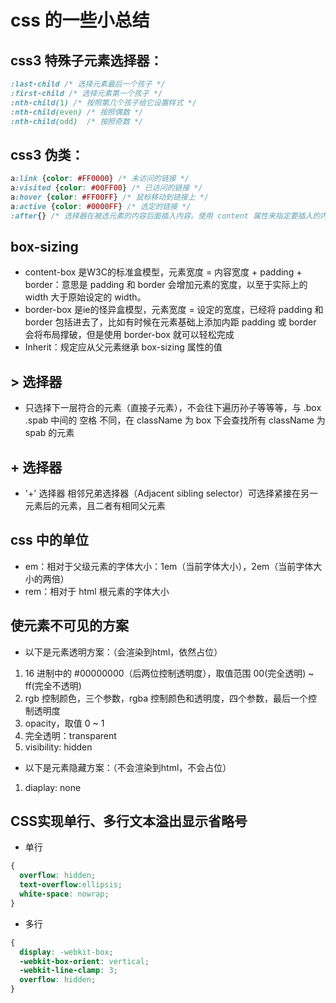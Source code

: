 # css 的一些小总结

## css3 特殊子元素选择器：
```css
:last-child /* 选择元素最后一个孩子 */
:first-child /* 选择元素第一个孩子 */
:nth-child(1) /* 按照第几个孩子给它设置样式 */
:nth-child(even) /* 按照偶数 */
:nth-child(odd)  /* 按照奇数 */
```

## css3 伪类：
```css
a:link {color: #FF0000} /* 未访问的链接 */
a:visited {color: #00FF00} /* 已访问的链接 */
a:hover {color: #FF00FF} /* 鼠标移动到链接上 */
a:active {color: #0000FF} /* 选定的链接 */
:after{} /* 选择器在被选元素的内容后面插入内容。使用 content 属性来指定要插入的内容。 */
```
## box-sizing
- content-box 是W3C的标准盒模型，元素宽度 = 内容宽度 + padding + border：意思是 padding 和 border 会增加元素的宽度，以至于实际上的 width 大于原始设定的 width。
- border-box 是ie的怪异盒模型，元素宽度 = 设定的宽度，已经将 padding 和 border 包括进去了，比如有时候在元素基础上添加内距 padding 或 border 会将布局撑破，但是使用 border-box 就可以轻松完成
- Inherit：规定应从父元素继承 box-sizing 属性的值

## > 选择器
- 只选择下一层符合的元素（直接子元素），不会往下遍历孙子等等等，与 .box .spab 中间的 空格 不同，在 className 为 box 下会查找所有 className 为 spab 的元素

## + 选择器
- '+' 选择器 相邻兄弟选择器（Adjacent sibling selector）可选择紧接在另一元素后的元素，且二者有相同父元素

## css 中的单位
- em：相对于父级元素的字体大小：1em（当前字体大小），2em（当前字体大小的两倍）
- rem：相对于 html 根元素的字体大小

## 使元素不可见的方案
- 以下是元素透明方案：（会渲染到html，依然占位）
1. 16 进制中的 #00000000（后两位控制透明度），取值范围 00(完全透明) ~ ff(完全不透明)
2. rgb 控制颜色，三个参数，rgba 控制颜色和透明度，四个参数，最后一个控制透明度
3. opacity，取值 0 ~ 1
4. 完全透明：transparent
5. visibility: hidden
- 以下是元素隐藏方案：（不会渲染到html，不会占位）
1. diaplay: none 

## CSS实现单行、多行文本溢出显示省略号
- 单行
```css
{
  overflow: hidden;
  text-overflow:ellipsis;
  white-space: nowrap;
}
```
- 多行
```css
{
  display: -webkit-box;
  -webkit-box-orient: vertical;
  -webkit-line-clamp: 3;
  overflow: hidden;
}
```